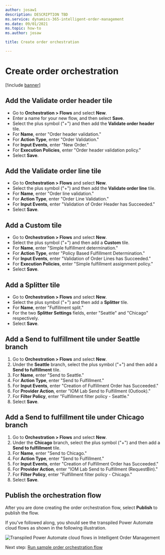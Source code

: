 ```yaml
---
author: josaw1
description: DESCRIPTION TBD
ms.service: dynamics-365-intelligent-order-management
ms.date: 09/01/2021
ms.topic: how-to
ms.author: josaw

title: Create order orchestration

---
```


# Create order orchestration

[!include [banner](includes/banner.md)]

## Add the Validate order header tile

-	Go to **Orchestration \> Flows** and select **New**.
-	Enter a name for your new flow, and then select **Save**.
-	Select the plus symbol ("+") and then add the **Validate order header** tile.
-	For **Name**, enter "Order header validation."
-	For **Action Type**, enter "Order Validation."
-	For **Input Events**, enter "New Order."
-	For **Execution Policies**, enter "Order header validation policy."
-	Select **Save**.

## Add the Validate order line tile

-	Go to **Orchestration \> Flows** and select **New**.
-	Select the plus symbol ("+") and then add the **Validate order line** tile.
-	For **Name**, enter "Order line validation."
- For **Action Type**, enter "Order Line Validation."
-	For **Input Events**, enter "Validation of Order Header has Succeeded."
-	Select **Save**.

## Add a Custom tile

-	Go to **Orchestration \> Flows** and select **New**.
-	Select the plus symbol ("+") and then add a **Custom** tile.
-	For **Name**, enter "Simple fulfillment determination."
- For **Action Type**, enter "Policy Based Fulfillment Determination."
-	For **Input Events**, enter "Validation of Order Lines has Succeeded."
- For **Execution Policies**, enter "Simple fulfillment assignment policy."
- Select **Save**.

## Add a Splitter tile

-	Go to **Orchestration \> Flows** and select **New**.
-	Select the plus symbol ("+") and then add a **Splitter** tile.
-	For **Name**, enter "Fulfillment split."
- For the two **Splitter Settings** fields, enter "Seattle" and "Chicago" respectively.
- Select **Save**.

## Add a Send to fulfillment tile under Seattle branch

1. Go to **Orchestration \> Flows** and select **New**.
1. Under the **Seattle** branch, select the plus symbol ("+") and then add a **Send to fulfillment** tile.
1. For **Name**, enter "Send to Seattle."
1. For **Action Type**, enter "Send to Fulfillment."
1. For **Input Events**, enter "Creation of Fulfillment Order has Succeeded."
1. For **Provider Action**, enter "IOM Lab Send to Fulfillment (Outlook)."
1. For **Filter Policy**, enter "Fulfillment filter policy - Seattle."
1. Select **Save**.



## Add a Send to fulfillment tile under Chicago branch

1. Go to **Orchestration \> Flows** and select **New**.
1. Under the **Chicago** branch, select the plus symbol ("+") and then add a **Send to fulfillment** tile.
1. For **Name**, enter "Send to Chicago."
1. For **Action Type**, enter "Send to Fulfillment."
1. For **Input Events**, enter "Creation of Fulfillment Order has Succeeded."
1. For **Provider Action**, enter "IOM Lab Send to Fulfillment (RequestBin)."
1. For **Filter Policy**, enter "Fulfillment filter policy - Chicago."
1. Select **Save**.

## Publish the orchestration flow

After you are done creating the order orchestration flow, select **Publish** to publish the flow. 

If you've followed along, you should see the transpiled Power Automate cloud flows as shown in the following illustration.

![Transpiled Power Automate cloud flows in Intelligent Order Management](./media/power-automate-cloud-flows.PNG)

Next step: [Run sample order orchestration flow](lab-run-sample-order-orch-flow.md)
